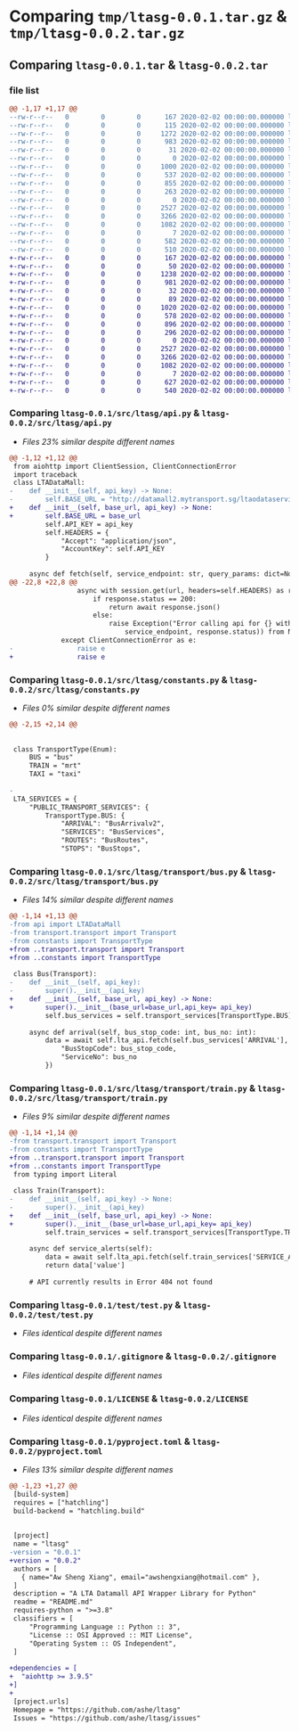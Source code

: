# Comparing `tmp/ltasg-0.0.1.tar.gz` & `tmp/ltasg-0.0.2.tar.gz`

## Comparing `ltasg-0.0.1.tar` & `ltasg-0.0.2.tar`

### file list

```diff
@@ -1,17 +1,17 @@
--rw-r--r--   0        0        0      167 2020-02-02 00:00:00.000000 ltasg-0.0.1/requirements.txt
--rw-r--r--   0        0        0      115 2020-02-02 00:00:00.000000 ltasg-0.0.1/src/ltasg/__init__.py
--rw-r--r--   0        0        0     1272 2020-02-02 00:00:00.000000 ltasg-0.0.1/src/ltasg/api.py
--rw-r--r--   0        0        0      983 2020-02-02 00:00:00.000000 ltasg-0.0.1/src/ltasg/constants.py
--rw-r--r--   0        0        0       31 2020-02-02 00:00:00.000000 ltasg-0.0.1/src/ltasg/traffic.py
--rw-r--r--   0        0        0        0 2020-02-02 00:00:00.000000 ltasg-0.0.1/src/ltasg/transport/__init__.py
--rw-r--r--   0        0        0     1000 2020-02-02 00:00:00.000000 ltasg-0.0.1/src/ltasg/transport/bus.py
--rw-r--r--   0        0        0      537 2020-02-02 00:00:00.000000 ltasg-0.0.1/src/ltasg/transport/taxi.py
--rw-r--r--   0        0        0      855 2020-02-02 00:00:00.000000 ltasg-0.0.1/src/ltasg/transport/train.py
--rw-r--r--   0        0        0      263 2020-02-02 00:00:00.000000 ltasg-0.0.1/src/ltasg/transport/transport.py
--rw-r--r--   0        0        0        0 2020-02-02 00:00:00.000000 ltasg-0.0.1/test/__init__.py
--rw-r--r--   0        0        0     2527 2020-02-02 00:00:00.000000 ltasg-0.0.1/test/test.py
--rw-r--r--   0        0        0     3266 2020-02-02 00:00:00.000000 ltasg-0.0.1/.gitignore
--rw-r--r--   0        0        0     1082 2020-02-02 00:00:00.000000 ltasg-0.0.1/LICENSE
--rw-r--r--   0        0        0        7 2020-02-02 00:00:00.000000 ltasg-0.0.1/README.md
--rw-r--r--   0        0        0      582 2020-02-02 00:00:00.000000 ltasg-0.0.1/pyproject.toml
--rw-r--r--   0        0        0      510 2020-02-02 00:00:00.000000 ltasg-0.0.1/PKG-INFO
+-rw-r--r--   0        0        0      167 2020-02-02 00:00:00.000000 ltasg-0.0.2/requirements.txt
+-rw-r--r--   0        0        0       50 2020-02-02 00:00:00.000000 ltasg-0.0.2/src/ltasg/__init__.py
+-rw-r--r--   0        0        0     1238 2020-02-02 00:00:00.000000 ltasg-0.0.2/src/ltasg/api.py
+-rw-r--r--   0        0        0      981 2020-02-02 00:00:00.000000 ltasg-0.0.2/src/ltasg/constants.py
+-rw-r--r--   0        0        0       32 2020-02-02 00:00:00.000000 ltasg-0.0.2/src/ltasg/traffic.py
+-rw-r--r--   0        0        0       89 2020-02-02 00:00:00.000000 ltasg-0.0.2/src/ltasg/transport/__init__.py
+-rw-r--r--   0        0        0     1020 2020-02-02 00:00:00.000000 ltasg-0.0.2/src/ltasg/transport/bus.py
+-rw-r--r--   0        0        0      578 2020-02-02 00:00:00.000000 ltasg-0.0.2/src/ltasg/transport/taxi.py
+-rw-r--r--   0        0        0      896 2020-02-02 00:00:00.000000 ltasg-0.0.2/src/ltasg/transport/train.py
+-rw-r--r--   0        0        0      296 2020-02-02 00:00:00.000000 ltasg-0.0.2/src/ltasg/transport/transport.py
+-rw-r--r--   0        0        0        0 2020-02-02 00:00:00.000000 ltasg-0.0.2/test/__init__.py
+-rw-r--r--   0        0        0     2527 2020-02-02 00:00:00.000000 ltasg-0.0.2/test/test.py
+-rw-r--r--   0        0        0     3266 2020-02-02 00:00:00.000000 ltasg-0.0.2/.gitignore
+-rw-r--r--   0        0        0     1082 2020-02-02 00:00:00.000000 ltasg-0.0.2/LICENSE
+-rw-r--r--   0        0        0        7 2020-02-02 00:00:00.000000 ltasg-0.0.2/README.md
+-rw-r--r--   0        0        0      627 2020-02-02 00:00:00.000000 ltasg-0.0.2/pyproject.toml
+-rw-r--r--   0        0        0      540 2020-02-02 00:00:00.000000 ltasg-0.0.2/PKG-INFO
```

### Comparing `ltasg-0.0.1/src/ltasg/api.py` & `ltasg-0.0.2/src/ltasg/api.py`

 * *Files 23% similar despite different names*

```diff
@@ -1,12 +1,12 @@
 from aiohttp import ClientSession, ClientConnectionError
 import traceback
 class LTADataMall:
-    def __init__(self, api_key) -> None:
-        self.BASE_URL = "http://datamall2.mytransport.sg/ltaodataservice/"
+    def __init__(self, base_url, api_key) -> None:
+        self.BASE_URL = base_url
         self.API_KEY = api_key
         self.HEADERS = {
             "Accept": "application/json",
             "AccountKey": self.API_KEY
         }
 
     async def fetch(self, service_endpoint: str, query_params: dict=None, data:dict=None):
@@ -22,8 +22,8 @@
                 async with session.get(url, headers=self.HEADERS) as response:
                     if response.status == 200:
                         return await response.json()
                     else:
                         raise Exception("Error calling api for {} with status code: {}".format(
                             service_endpoint, response.status)) from None
             except ClientConnectionError as e:
-                raise e
+                raise e
```

### Comparing `ltasg-0.0.1/src/ltasg/constants.py` & `ltasg-0.0.2/src/ltasg/constants.py`

 * *Files 0% similar despite different names*

```diff
@@ -2,15 +2,14 @@
 
 
 class TransportType(Enum):
     BUS = "bus"
     TRAIN = "mrt"
     TAXI = "taxi"
 
-
 LTA_SERVICES = {
     "PUBLIC_TRANSPORT_SERVICES": {
         TransportType.BUS: {
             "ARRIVAL": "BusArrivalv2",
             "SERVICES": "BusServices",
             "ROUTES": "BusRoutes",
             "STOPS": "BusStops",
```

### Comparing `ltasg-0.0.1/src/ltasg/transport/bus.py` & `ltasg-0.0.2/src/ltasg/transport/bus.py`

 * *Files 14% similar despite different names*

```diff
@@ -1,14 +1,13 @@
-from api import LTADataMall
-from transport.transport import Transport
-from constants import TransportType
+from ..transport.transport import Transport
+from ..constants import TransportType
 
 class Bus(Transport):
-    def __init__(self, api_key):
-        super().__init__(api_key)
+    def __init__(self, base_url, api_key) -> None:
+        super().__init__(base_url=base_url,api_key= api_key)
         self.bus_services = self.transport_services[TransportType.BUS]
 
     async def arrival(self, bus_stop_code: int, bus_no: int):
         data = await self.lta_api.fetch(self.bus_services['ARRIVAL'], query_params={
             "BusStopCode": bus_stop_code,
             "ServiceNo": bus_no
         })
```

### Comparing `ltasg-0.0.1/src/ltasg/transport/train.py` & `ltasg-0.0.2/src/ltasg/transport/train.py`

 * *Files 9% similar despite different names*

```diff
@@ -1,14 +1,14 @@
-from transport.transport import Transport
-from constants import TransportType
+from ..transport.transport import Transport
+from ..constants import TransportType
 from typing import Literal
 
 class Train(Transport):
-    def __init__(self, api_key) -> None:
-        super().__init__(api_key)
+    def __init__(self, base_url, api_key) -> None:
+        super().__init__(base_url=base_url,api_key= api_key)
         self.train_services = self.transport_services[TransportType.TRAIN]
 
     async def service_alerts(self):
         data = await self.lta_api.fetch(self.train_services['SERVICE_ALERTS'])
         return data['value']
     
     # API currently results in Error 404 not found
```

### Comparing `ltasg-0.0.1/test/test.py` & `ltasg-0.0.2/test/test.py`

 * *Files identical despite different names*

### Comparing `ltasg-0.0.1/.gitignore` & `ltasg-0.0.2/.gitignore`

 * *Files identical despite different names*

### Comparing `ltasg-0.0.1/LICENSE` & `ltasg-0.0.2/LICENSE`

 * *Files identical despite different names*

### Comparing `ltasg-0.0.1/pyproject.toml` & `ltasg-0.0.2/pyproject.toml`

 * *Files 13% similar despite different names*

```diff
@@ -1,23 +1,27 @@
 [build-system]
 requires = ["hatchling"]
 build-backend = "hatchling.build"
 
 
 [project]
 name = "ltasg"
-version = "0.0.1"
+version = "0.0.2"
 authors = [
   { name="Aw Sheng Xiang", email="awshengxiang@hotmail.com" },
 ]
 description = "A LTA Datamall API Wrapper Library for Python"
 readme = "README.md"
 requires-python = ">=3.8"
 classifiers = [
     "Programming Language :: Python :: 3",
     "License :: OSI Approved :: MIT License",
     "Operating System :: OS Independent",
 ]
 
+dependencies = [
+  "aiohttp >= 3.9.5"
+]
+
 [project.urls]
 Homepage = "https://github.com/ashe/ltasg"
 Issues = "https://github.com/ashe/ltasg/issues"
```


